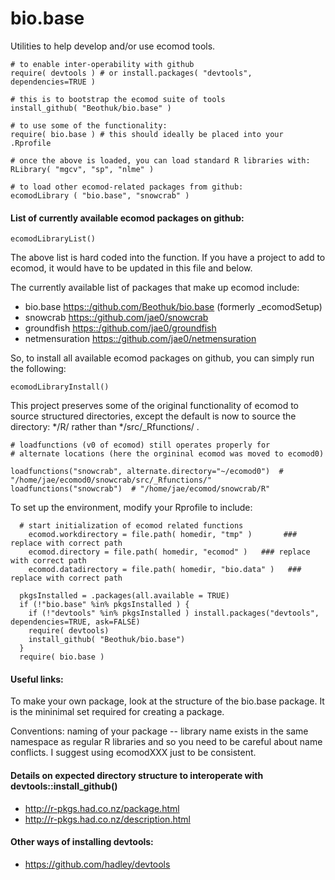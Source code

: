 # bio.base

Utilities to help develop and/or use ecomod tools.

```
# to enable inter-operability with github
require( devtools ) # or install.packages( "devtools", dependencies=TRUE )

# this is to bootstrap the ecomod suite of tools
install_github( "Beothuk/bio.base" ) 

# to use some of the functionality:
require( bio.base ) # this should ideally be placed into your .Rprofile

# once the above is loaded, you can load standard R libraries with:
RLibrary( "mgcv", "sp", "nlme" ) 

# to load other ecomod-related packages from github: 
ecomodLibrary ( "bio.base", "snowcrab" )   

```

#### List of currently available ecomod packages on github:
```
ecomodLibraryList()
```

The above list is hard coded into the function. If you have a project to add to ecomod, it would have to be updated in this file and below.


The currently available list of packages that make up ecomod include:

  * bio.base <https::/github.com/Beothuk/bio.base> (formerly _ecomodSetup) 
  * snowcrab <https::/github.com/jae0/snowcrab>
  * groundfish <https::/github.com/jae0/groundfish> 
  * netmensuration <https::/github.com/jae0/netmensuration>


So, to install all available ecomod packages on github, you can simply run the following:
```
ecomodLibraryInstall()
```


This project preserves some of the original functionality of ecomod to source structured directories, except the default is now to source the directory: */R/ rather than */src/_Rfunctions/ . 

```
# loadfunctions (v0 of ecomod) still operates properly for 
# alternate locations (here the orgininal ecomod was moved to ecomod0) 

loadfunctions("snowcrab", alternate.directory="~/ecomod0")  # "/home/jae/ecomod0/snowcrab/src/_Rfunctions/"
loadfunctions("snowcrab")  # "/home/jae/ecomod/snowcrab/R"
```


To set up the environment, modify your Rprofile to include:

```
  # start initialization of ecomod related functions
	ecomod.workdirectory = file.path( homedir, "tmp" )		 ### replace with correct path
	ecomod.directory = file.path( homedir, "ecomod" )   ### replace with correct path
	ecomod.datadirectory = file.path( homedir, "bio.data" )   ### replace with correct path
	
  pkgsInstalled = .packages(all.available = TRUE)
  if (!"bio.base" %in% pkgsInstalled ) {
    if (!"devtools" %in% pkgsInstalled ) install.packages("devtools", dependencies=TRUE, ask=FALSE)
    require( devtools)
    install_github( "Beothuk/bio.base")
  }
  require( bio.base )

```


#### Useful links:

To make your own package, look at the structure of the bio.base package. It is the mininimal set required for creating a package.

Conventions: naming of your package -- library name exists in the same namespace as regular R libraries and so you need to be careful about name conflicts. I suggest using ecomodXXX just to be consistent. 

#### Details on expected directory structure to interoperate with devtools::install_github() 

  * http://r-pkgs.had.co.nz/package.html
  * http://r-pkgs.had.co.nz/description.html 

#### Other ways of installing devtools:

  * https://github.com/hadley/devtools




